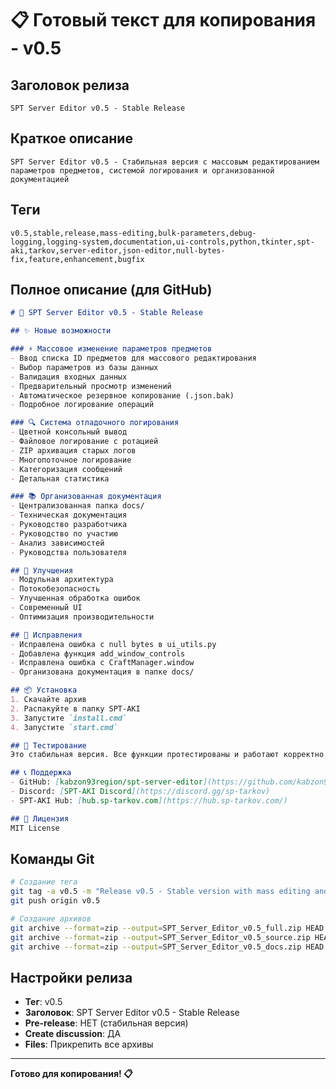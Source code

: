 # 📋 Готовый текст для копирования - v0.5

## Заголовок релиза
```
SPT Server Editor v0.5 - Stable Release
```

## Краткое описание
```
SPT Server Editor v0.5 - Стабильная версия с массовым редактированием параметров предметов, системой логирования и организованной документацией
```

## Теги
```
v0.5,stable,release,mass-editing,bulk-parameters,debug-logging,logging-system,documentation,ui-controls,python,tkinter,spt-aki,tarkov,server-editor,json-editor,null-bytes-fix,feature,enhancement,bugfix
```

## Полное описание (для GitHub)

```markdown
# 🚀 SPT Server Editor v0.5 - Stable Release

## ✨ Новые возможности

### ⚡ Массовое изменение параметров предметов
- Ввод списка ID предметов для массового редактирования
- Выбор параметров из базы данных
- Валидация входных данных
- Предварительный просмотр изменений
- Автоматическое резервное копирование (.json.bak)
- Подробное логирование операций

### 🔍 Система отладочного логирования
- Цветной консольный вывод
- Файловое логирование с ротацией
- ZIP архивация старых логов
- Многопоточное логирование
- Категоризация сообщений
- Детальная статистика

### 📚 Организованная документация
- Централизованная папка docs/
- Техническая документация
- Руководство разработчика
- Руководство по участию
- Анализ зависимостей
- Руководства пользователя

## 🔧 Улучшения
- Модульная архитектура
- Потокобезопасность
- Улучшенная обработка ошибок
- Современный UI
- Оптимизация производительности

## 🐛 Исправления
- Исправлена ошибка с null bytes в ui_utils.py
- Добавлена функция add_window_controls
- Исправлена ошибка с CraftManager.window
- Организована документация в папке docs/

## 📦 Установка
1. Скачайте архив
2. Распакуйте в папку SPT-AKI
3. Запустите `install.cmd`
4. Запустите `start.cmd`

## 🧪 Тестирование
Это стабильная версия. Все функции протестированы и работают корректно.

## 📞 Поддержка
- GitHub: [kabzon93region/spt-server-editor](https://github.com/kabzon93region/spt-server-editor)
- Discord: [SPT-AKI Discord](https://discord.gg/sp-tarkov)
- SPT-AKI Hub: [hub.sp-tarkov.com](https://hub.sp-tarkov.com/)

## 📄 Лицензия
MIT License
```

## Команды Git

```bash
# Создание тега
git tag -a v0.5 -m "Release v0.5 - Stable version with mass editing and logging"
git push origin v0.5

# Создание архивов
git archive --format=zip --output=SPT_Server_Editor_v0.5_full.zip HEAD
git archive --format=zip --output=SPT_Server_Editor_v0.5_source.zip HEAD
git archive --format=zip --output=SPT_Server_Editor_v0.5_docs.zip HEAD -- docs/
```

## Настройки релиза

- **Тег**: v0.5
- **Заголовок**: SPT Server Editor v0.5 - Stable Release
- **Pre-release**: НЕТ (стабильная версия)
- **Create discussion**: ДА
- **Files**: Прикрепить все архивы

---

**Готово для копирования! 📋**
